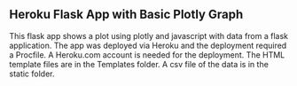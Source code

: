 ## Heroku Flask App with Basic Plotly Graph

This flask app shows a plot using plotly and javascript with data from a flask application. The app was deployed via Heroku and the deployment required a Procfile. A Heroku.com account is needed for the deployment. The HTML template files are in the Templates folder. A csv file of the data is in the static folder.

